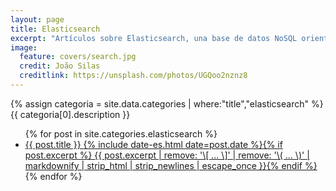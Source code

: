 ```yaml
---
layout: page
title: Elasticsearch
excerpt: "Artículos sobre Elasticsearch, una base de datos NoSQL orientada a documentos JSON y a la búsqueda de textos"
image:
  feature: covers/search.jpg
  credit: João Silas
  creditlink: https://unsplash.com/photos/UGQoo2nznz8
---
```


{% assign categoria = site.data.categories | where:"title","elasticsearch" %}
{{ categoria[0].description }}

<ul class="post-list">
{% for post in site.categories.elasticsearch %}
  <li><article><a href="{{ site.url }}{{ post.url }}">{{ post.title }} <span class="entry-date"><time datetime="{{ post.date | date_to_xmlschema }}">{% include date-es.html date=post.date %}</time></span>{% if post.excerpt %} <span class="excerpt">{{ post.excerpt | remove: '\[ ... \]' | remove: '\( ... \)' | markdownify | strip_html | strip_newlines | escape_once }}</span>{% endif %}</a></article></li>
{% endfor %}
</ul>

